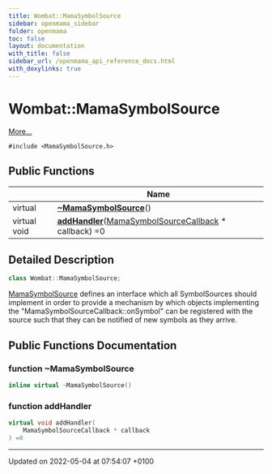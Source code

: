 ```yaml
---
title: Wombat::MamaSymbolSource
sidebar: openmama_sidebar
folder: openmama
toc: false
layout: documentation
with_title: false
sidebar_url: /openmama_api_reference_docs.html
with_doxylinks: true
---
```


# Wombat::MamaSymbolSource



 [More...](#detailed-description)


`#include <MamaSymbolSource.h>`

## Public Functions

|                | Name           |
| -------------- | -------------- |
| virtual | **[~MamaSymbolSource](classWombat_1_1MamaSymbolSource.html#function-~mamasymbolsource)**() |
| virtual void | **[addHandler](classWombat_1_1MamaSymbolSource.html#function-addhandler)**([MamaSymbolSourceCallback](classWombat_1_1MamaSymbolSourceCallback.html) * callback) =0 |

## Detailed Description

```cpp
class Wombat::MamaSymbolSource;
```


[MamaSymbolSource](classWombat_1_1MamaSymbolSource.html) defines an interface which all SymbolSources should implement in order to provide a mechanism by which objects implementing the "MamaSymbolSourceCallback::onSymbol" can be registered with the source such that they can be notified of new symbols as they arrive. 

## Public Functions Documentation

### function ~MamaSymbolSource

```cpp
inline virtual ~MamaSymbolSource()
```


### function addHandler

```cpp
virtual void addHandler(
    MamaSymbolSourceCallback * callback
) =0
```


-------------------------------

Updated on 2022-05-04 at 07:54:07 +0100